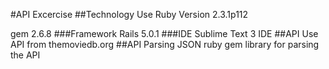 #API Excercise
##Technology Use
Ruby Version 2.3.1p112

gem 2.6.8
###Framework
Rails 5.0.1
###IDE
Sublime Text 3 IDE
##API Use
API from  themoviedb.org
##API Parsing
JSON ruby gem library for parsing the API